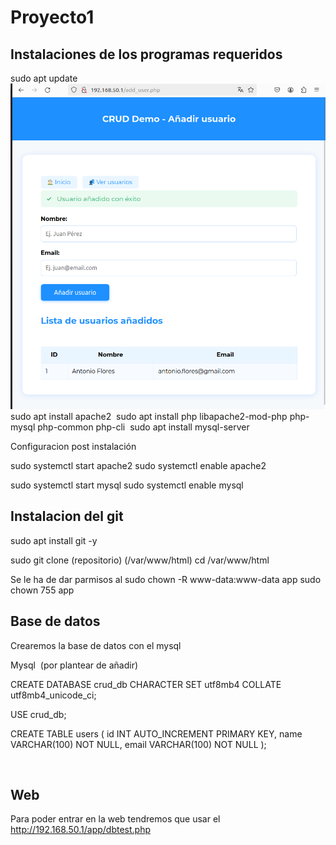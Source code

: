 # Proyecto1

## Instalaciones de los programas requeridos

sudo apt update
![imagen](./imagenes/add_user.png)
sudo apt install apache2
<img>
sudo apt install php libapache2-mod-php php-mysql php-common php-cli
<img>
sudo apt install mysql-server
<img>

Configuracion post instalación

sudo systemctl start apache2
sudo systemctl enable apache2
<img>

sudo systemctl start mysql
sudo systemctl enable mysql
<img>

## Instalacion del git

sudo apt install git -y
<img>

sudo git clone (repositorio) (/var/www/html)
cd /var/www/html
<img>

Se le ha de dar parmisos al 
sudo chown -R www-data:www-data app
sudo chown 755 app
<img>

## Base de datos

Crearemos la base de datos con el mysql

Mysql
<img> (por plantear de añadir)

CREATE DATABASE crud_db CHARACTER SET utf8mb4 COLLATE utf8mb4_unicode_ci;

USE crud_db;

CREATE TABLE users (
    id INT AUTO_INCREMENT PRIMARY KEY,
    name VARCHAR(100) NOT NULL,
    email VARCHAR(100) NOT NULL
);

<img>

## Web
Para poder entrar en la web tendremos que usar el 
http://192.168.50.1/app/dbtest.php
<img>
